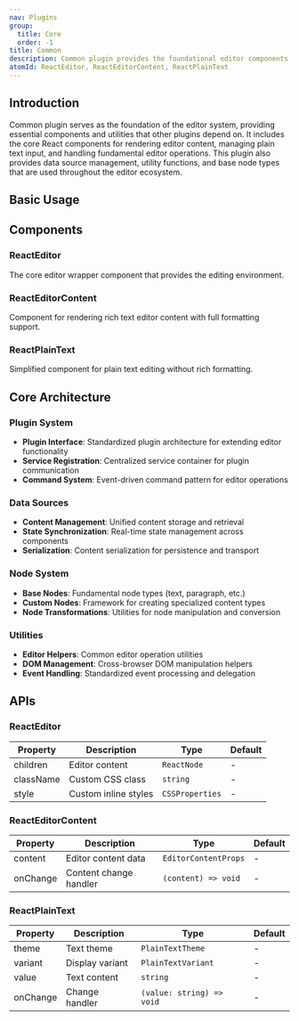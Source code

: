 ```yaml
---
nav: Plugins
group:
  title: Core
  order: -1
title: Common
description: Common plugin provides the foundational editor components and utilities. It includes the core ReactEditor, ReactEditorContent, and ReactPlainText components, along with essential editor services, node types, and data source management for building rich text editing experiences.
atomId: ReactEditor, ReactEditorContent, ReactPlainText
---
```


## Introduction

Common plugin serves as the foundation of the editor system, providing essential components and utilities that other plugins depend on. It includes the core React components for rendering editor content, managing plain text input, and handling fundamental editor operations. This plugin also provides data source management, utility functions, and base node types that are used throughout the editor ecosystem.

## Basic Usage

<code src="./demos/index.tsx"></code>

## Components

### ReactEditor

The core editor wrapper component that provides the editing environment.

### ReactEditorContent

Component for rendering rich text editor content with full formatting support.

### ReactPlainText

Simplified component for plain text editing without rich formatting.

## Core Architecture

### Plugin System

- **Plugin Interface**: Standardized plugin architecture for extending editor functionality
- **Service Registration**: Centralized service container for plugin communication
- **Command System**: Event-driven command pattern for editor operations

### Data Sources

- **Content Management**: Unified content storage and retrieval
- **State Synchronization**: Real-time state management across components
- **Serialization**: Content serialization for persistence and transport

### Node System

- **Base Nodes**: Fundamental node types (text, paragraph, etc.)
- **Custom Nodes**: Framework for creating specialized content types
- **Node Transformations**: Utilities for node manipulation and conversion

### Utilities

- **Editor Helpers**: Common editor operation utilities
- **DOM Management**: Cross-browser DOM manipulation helpers
- **Event Handling**: Standardized event processing and delegation

## APIs

### ReactEditor

| Property  | Description          | Type            | Default |
| --------- | -------------------- | --------------- | ------- |
| children  | Editor content       | `ReactNode`     | -       |
| className | Custom CSS class     | `string`        | -       |
| style     | Custom inline styles | `CSSProperties` | -       |

### ReactEditorContent

| Property | Description            | Type                 | Default |
| -------- | ---------------------- | -------------------- | ------- |
| content  | Editor content data    | `EditorContentProps` | -       |
| onChange | Content change handler | `(content) => void`  | -       |

### ReactPlainText

| Property | Description     | Type                      | Default |
| -------- | --------------- | ------------------------- | ------- |
| theme    | Text theme      | `PlainTextTheme`          | -       |
| variant  | Display variant | `PlainTextVariant`        | -       |
| value    | Text content    | `string`                  | -       |
| onChange | Change handler  | `(value: string) => void` | -       |
